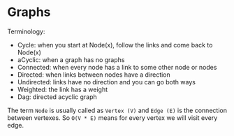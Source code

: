 # Graphs

Terminology:

- Cycle: when you start at Node(x), follow the links and come back to Node(x)
- aCyclic: when a graph has no graphs
- Connected: when every node has a link to some other node or nodes
- Directed: when links between nodes have a direction
- Undirected: links have no direction and you can go both ways
- Weighted: the link has a weight
- Dag: directed acyclic graph

The term `Node` is usually called as `Vertex (V)` and `Edge (E)` is the connection between vertexes. So `O(V * E)` means for every vertex we will visit every edge.
